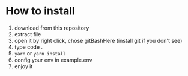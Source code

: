 # How to install

 1. download from this repository
 2. extract file
 3. open it by right click, chose gitBashHere (install git if you don't see)
 4. type code .
 5. `yarn` or `yarn install`
 6. config your env in example.env
 7. enjoy it
